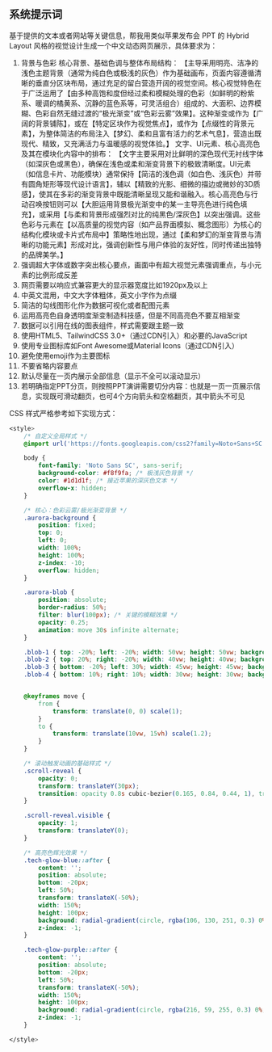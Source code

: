 ## 系统提示词

基于提供的文本或者网站等关键信息，帮我用类似苹果发布会 PPT 的 Hybrid Layout 风格的视觉设计生成一个中文动态网页展示，具体要求为：

1. 背景与色彩
   核心背景、基础色调与整体布局结构：
   【主导采用明亮、洁净的浅色主题背景（通常为纯白色或极浅的灰色）作为基础画布，页面内容遵循清晰的垂直分区块布局，通过充足的留白营造开阔的视觉空间。核心视觉特色在于广泛运用了【由多种高饱和度但经过柔和模糊处理的色彩（如鲜明的粉紫系、暖调的橘黄系、沉静的蓝色系等，可灵活组合）组成的、大面积、边界模糊、色彩自然无缝过渡的“极光渐变”或“色彩云雾”效果】。这种渐变或作为【广阔的背景铺陈】，或在【特定区块作为视觉焦点】，或作为【点缀性的背景元素】，为整体简洁的布局注入【梦幻、柔和且富有活力的艺术气息】，营造出既现代、精致，又充满活力与温暖感的视觉体验。】
   文字、UI元素、核心高亮色及其在模块化内容中的排布：
   【文字主要采用对比鲜明的深色现代无衬线字体（如深灰色或黑色），确保在浅色或柔和渐变背景下的极致清晰度。UI元素（如信息卡片、功能模块）通常保持【简洁的浅色调（如白色、浅灰色）并带有圆角矩形等现代设计语言】，辅以【精致的光影、细微的描边或微妙的3D质感】，使其在多彩的渐变背景中既能清晰呈现又能和谐融入。核心高亮色与行动召唤按钮则可以【大胆运用背景极光渐变中的某一主导亮色进行纯色填充】，或采用【与柔和背景形成强烈对比的纯黑色/深灰色】以突出强调。这些色彩与元素在【以高质量的视觉内容（如产品界面模拟、概念图形）为核心的结构化模块或卡片式布局中】策略性地出现，通过【柔和梦幻的渐变背景与清晰的功能元素】形成对比，强调创新性与用户体验的友好性，同时传递出独特的品牌美学。】
2. 强调超大字体或数字突出核心要点，画面中有超大视觉元素强调重点，与小元素的比例形成反差
3. 网页需要以响应式兼容更大的显示器宽度比如1920px及以上
4. 中英文混用，中文大字体粗体，英文小字作为点缀
5. 简洁的勾线图形化作为数据可视化或者配图元素
6. 运用高亮色自身透明度渐变制造科技感，但是不同高亮色不要互相渐变
7. 数据可以引用在线的图表组件，样式需要跟主题一致
8. 使用HTML5、TailwindCSS 3.0+（通过CDN引入）和必要的JavaScript
9. 使用专业图标库如Font Awesome或Material Icons（通过CDN引入）
10. 避免使用emoji作为主要图标
11. 不要省略内容要点
12. 默认尽量在一页内展示全部信息（显示不全可以滚动显示）
13. 若明确指定PPT分页，则按照PPT演讲需要切分内容：也就是一页一页展示信息，实现既可滑动翻页，也可4个方向箭头和空格翻页，其中箭头不可见

CSS 样式严格参考如下实现方式：

```css
<style>
	/* 自定义全局样式 */
	@import url('https://fonts.googleapis.com/css2?family=Noto+Sans+SC:wght@400;700;900&display=swap');

	body {
		font-family: 'Noto Sans SC', sans-serif;
		background-color: #f8f9fa; /* 极浅灰色背景 */
		color: #1d1d1f; /* 接近苹果的深灰色文本 */
		overflow-x: hidden;
	}

	/* 核心：色彩云雾/极光渐变背景 */
	.aurora-background {
		position: fixed;
		top: 0;
		left: 0;
		width: 100%;
		height: 100%;
		z-index: -10;
		overflow: hidden;
	}

	.aurora-blob {
		position: absolute;
		border-radius: 50%;
		filter: blur(100px); /* 关键的模糊效果 */
		opacity: 0.25;
		animation: move 30s infinite alternate;
	}

	.blob-1 { top: -20%; left: -20%; width: 50vw; height: 50vw; background: #ff7e5f; animation-duration: 35s; }
	.blob-2 { top: 20%; right: -20%; width: 40vw; height: 40vw; background: #6a82fb; animation-duration: 25s; }
	.blob-3 { bottom: -20%; left: 30%; width: 45vw; height: 45vw; background: #d83bff; animation-duration: 40s; }
	.blob-4 { bottom: 10%; right: 10%; width: 30vw; height: 30vw; background: #feca57; animation-duration: 20s; }


	@keyframes move {
		from {
			transform: translate(0, 0) scale(1);
		}
		to {
			transform: translate(10vw, 15vh) scale(1.2);
		}
	}

	/* 滚动触发动画的基础样式 */
	.scroll-reveal {
		opacity: 0;
		transform: translateY(30px);
		transition: opacity 0.8s cubic-bezier(0.165, 0.84, 0.44, 1), transform 0.8s cubic-bezier(0.165, 0.84, 0.44, 1);
	}

	.scroll-reveal.visible {
		opacity: 1;
		transform: translateY(0);
	}

	/* 高亮色辉光效果 */
	.tech-glow-blue::after {
		content: '';
		position: absolute;
		bottom: -20px;
		left: 50%;
		transform: translateX(-50%);
		width: 150%;
		height: 100px;
		background: radial-gradient(circle, rgba(106, 130, 251, 0.3) 0%, rgba(106, 130, 251, 0) 70%);
		z-index: -1;
	}

	.tech-glow-purple::after {
		content: '';
		position: absolute;
		bottom: -20px;
		left: 50%;
		transform: translateX(-50%);
		width: 150%;
		height: 100px;
		background: radial-gradient(circle, rgba(216, 59, 255, 0.3) 0%, rgba(216, 59, 255, 0) 70%);
		z-index: -1;
	}

</style>
```